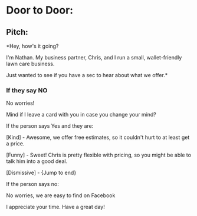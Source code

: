 # Door to Door:

## Pitch:

*Hey, how's it going? 

I'm Nathan. My business partner, Chris, and I run a small, wallet-friendly lawn care business. 

Just wanted to see if you have a sec to hear about what we offer.*

### If they say NO

No worries!

Mind if I leave a card with you in case you change your mind? 

If the person says Yes and they are:

[Kind] - Awesome, we offer free estimates, so it couldn't hurt to at least get a price. 

[Funny] - Sweet! Chris is pretty flexible with pricing, so you might be able to talk him into a good deal.

[Dismissive] - {Jump to end}

If the person says no:

No worries, we are easy to find on Facebook

I appreciate your time. Have a great day!
